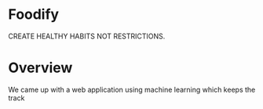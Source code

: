 # Foodify

CREATE HEALTHY HABITS NOT RESTRICTIONS.


# Overview

We came up with a web application using machine learning which keeps the track
